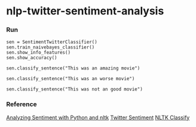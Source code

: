 # nlp-twitter-sentiment-analysis


### Run
```
sen = SentimentTwitterClassifier()
sen.train_naivebayes_classifier()
sen.show_info_features()
sen.show_accuracy()

sen.classify_sentence("This was an amazing movie")

sen.classify_sentence("This was an worse movie")

sen.classify_sentence("This was not an good movie")
```

### Reference
[Analyzing Sentiment with Python and nltk](https://www.twilio.com/blog/2017/09/sentiment-analysis-python-messy-data-nltk.html)
[Twitter Sentiment](https://www.laurentluce.com/posts/twitter-sentiment-analysis-using-python-and-nltk/)
[NLTK Classify](https://github.com/EdmundMartin/nltk_classify)

